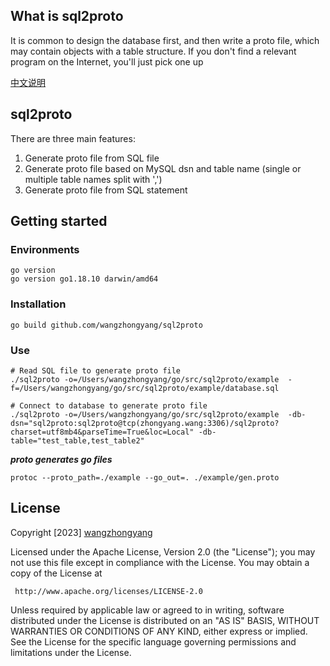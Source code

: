 ## What is sql2proto
It is common to design the database first, and then write a proto file, which may contain objects with a table structure.
If you don't find a relevant program on the Internet, you'll just pick one up

[中文说明](./README-zh.md)

## sql2proto
There are three main features:
1. Generate proto file from SQL file
2. Generate proto file based on MySQL dsn and table name (single or multiple table names split with ',')
3. Generate proto file from SQL statement

## Getting started
### Environments
```shell
go version
go version go1.18.10 darwin/amd64
```
### Installation
```shell
go build github.com/wangzhongyang/sql2proto
```
### Use
```shell
# Read SQL file to generate proto file
./sql2proto -o=/Users/wangzhongyang/go/src/sql2proto/example  -f=/Users/wangzhongyang/go/src/sql2proto/example/database.sql

# Connect to database to generate proto file
./sql2proto -o=/Users/wangzhongyang/go/src/sql2proto/example  -db-dsn="sql2proto:sql2proto@tcp(zhongyang.wang:3306)/sql2proto? charset=utf8mb4&parseTime=True&loc=Local" -db-table="test_table,test_table2"
```

***proto generates go files***
```shell
protoc --proto_path=./example --go_out=. ./example/gen.proto
```

## License
Copyright [2023] [wangzhongyang](https://github.com/wangzhongyang)

   Licensed under the Apache License, Version 2.0 (the "License");
   you may not use this file except in compliance with the License.
   You may obtain a copy of the License at

     http://www.apache.org/licenses/LICENSE-2.0

   Unless required by applicable law or agreed to in writing, software
   distributed under the License is distributed on an "AS IS" BASIS,
   WITHOUT WARRANTIES OR CONDITIONS OF ANY KIND, either express or implied.
   See the License for the specific language governing permissions and
   limitations under the License.